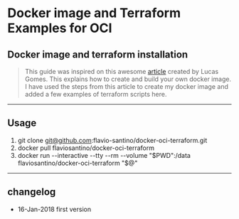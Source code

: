# Docker image and Terraform Examples for OCI


## Docker image and terraform installation

> This guide was inspired on this awesome [article](https://medium.com/oracledevs/containerized-terraform-for-oci-provider-2deb917783fa) created by Lucas Gomes. This explains how to create and build your own docker image. I have used the steps from this article to create my docker image and added a few examples of terraform scripts here. 


----
## Usage
1. git clone git@github.com:flavio-santino/docker-oci-terraform.git
2. docker pull flaviosantino/docker-oci-terraform
3. docker run --interactive --tty --rm --volume "$PWD":/data flaviosantino/docker-oci-terraform "$@"

----
## changelog
* 16-Jan-2018 first version
